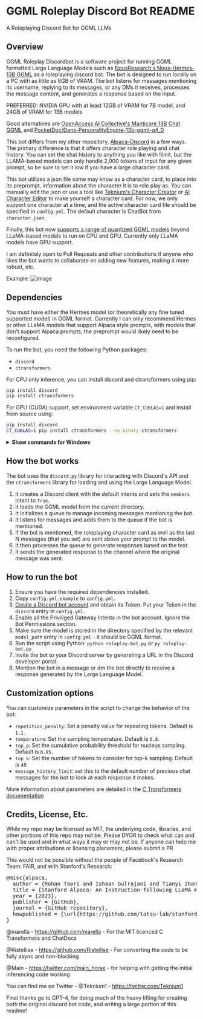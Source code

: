 # GGML Roleplay Discord Bot README
A Roleplaying Discord Bot for GGML LLMs

## Overview
GGML Roleplay Discordbot is a software project for running GGML formatted Large Language Models such as [NousResearch's Nous-Hermes-13B GGML](https://huggingface.co/TheBloke/Nous-Hermes-13B-GGML) as a roleplaying discord bot. The bot is designed to run locally on a PC with as little as 8GB of VRAM. The bot listens for messages mentioning its username, replying to its messages, or any DMs it receives, processes the message content, and generates a response based on the input.

PREFERRED: NVIDIA GPU with at least 12GB of VRAM for 7B model, and 24GB of VRAM for 13B models

Good alternatives are [OpenAccess AI Collective's Manticore 13B Chat GGML](https://huggingface.co/TheBloke/manticore-13b-chat-pyg-GGML)
and [PocketDoc/Dans-PersonalityEngine-13b-ggml-q4_0](https://huggingface.co/PocketDoc/Dans-PersonalityEngine-13b-ggml-q4_0)

This bot differs from my other repository, [Alpaca-Discord](https://github.com/teknium1/alpaca-discord) in a few ways.
The primary difference is that it offers character role playing and chat history. You can set the chat history to anything you like with !limit, but the LLAMA-based models can only handle 2,000 tokens of input for any given prompt, so be sure to set it low if you have a large character card.

This bot utilizes a json file some may know as a character card, to place into its preprompt, information about the character it is to role play as.
You can manually edit the json or use a tool like [Teknium's Character Creator](https://teknium1.github.io/charactercreator/index.html) or [AI Character Editor](https://zoltanai.github.io/character-editor/) to make yourself a character card.
For now, we only support one character at a time, and the active character card file should be specified in `config.yml`.  The default character is ChatBot from `character.json`.

Finally, this bot now [supports a range of quantized GGML models](https://github.com/marella/ctransformers#supported-models) beyond LLaMA-based models to run on CPU and GPU. Currently only LLaMA models have GPU support.

I am definitely open to Pull Requests and other contributions if anyone who likes the bot wants to collaborate on adding new features, making it more robust, etc.

Example:
![image](https://user-images.githubusercontent.com/127238744/228260843-f623d17a-fb0c-4289-ab59-eae1e676b4b7.png)


## Dependencies
You must have either the Hermes model (or theoretically any fine tuned supported model) in GGML format.
Currently I can only recommend Hermes or other LLaMA models that support Alpaca style prompts, with models that don't support Alpaca prompts, the preprompt would likely need to be reconfigured.

To run the bot, you need the following Python packages:
- `discord`
- `ctransformers`

For CPU only inference, you can install discord and ctransformers using pip:

```sh
pip install discord
pip install ctransformers
```

For GPU (CUDA) support, set environment variable `CT_CUBLAS=1` and install from source using:

```sh
pip install discord
CT_CUBLAS=1 pip install ctransformers --no-binary ctransformers
```

<details>
<summary><strong>Show commands for Windows</strong></summary><br>

On Windows PowerShell run:

```sh
py -m pip install discord
$env:CT_CUBLAS=1
py -m pip install ctransformers --no-binary ctransformers
```

On Windows Command Prompt run:

```sh
py -m pip install discord
set CT_CUBLAS=1
py -m pip install ctransformers --no-binary ctransformers
```

</details>


## How the bot works
The bot uses the `discord.py` library for interacting with Discord's API and the `ctransformers` library for loading and using the Large Language Model.

1. It creates a Discord client with the default intents and sets the `members` intent to `True`.
2. It loads the GGML model from the current directory.
3. It initializes a queue to manage incoming messages mentioning the bot.
4. It listens for messages and adds them to the queue if the bot is mentioned.
5. If the bot is mentioned, the roleplaying character card as well as the last N messages (that you set) are sent above your prompt to the model.
6. It then processes the queue to generate responses based on the text.
7. It sends the generated response to the channel where the original message was sent. 

## How to run the bot
1. Ensure you have the required dependencies installed.
2. Copy `config.yml.example` to `config.yml`.
3. [Create a Discord bot account](https://discordpy.readthedocs.io/en/stable/discord.html) and obtain its Token. Put your Token in the `discord` entry in `config.yml`.
4. Enable all the Priviliged Gateway Intents in the bot account.  Ignore the Bot Permissions section.
4. Make sure the model is stored in the directory specified by the relevant `model_path` entry in `config.yml` - it should be GGML format.
5. Run the script using Python:
`python roleplay-bot.py` or `py roleplay-bot.py`
6. Invite the bot to your Discord server by generating a URL in the Discord developer portal.
7. Mention the bot in a message or dm the bot directly to receive a response generated by the Large Language Model.

## Customization options
You can customize parameters in the script to change the behavior of the bot:

- `repetition_penalty`: Set a penalty value for repeating tokens. Default is `1.1`.
- `temperature`: Set the sampling temperature. Default is `0.8`.
- `top_p`: Set the cumulative probability threshold for nucleus sampling. Default is `0.95`.
- `top_k`: Set the number of tokens to consider for top-k sampling. Default is `40`.
- `message_history_limit`: set this to the default number of previous chat messages for the bot to look at each response it makes.

More information about parameters are detailed in the [C Transformers documentation](https://github.com/marella/ctransformers#config)

## Credits, License, Etc.
While my repo may be licensed as MIT, the underlying code, libraries, and other portions of this repo may not be. Please DYOR to check what can
and can't be used and in what ways it may or may not be. If anyone can help me with proper attributions or licensing placement, please submit a PR

This would not be possible without the people of Facebook's Research Team: FAIR, and with Stanford's Research:
<pre>
@misc{alpaca,
  author = {Rohan Taori and Ishaan Gulrajani and Tianyi Zhang and Yann Dubois and Xuechen Li and Carlos Guestrin and Percy Liang and Tatsunori B. Hashimoto },
  title = {Stanford Alpaca: An Instruction-following LLaMA model},
  year = {2023},
  publisher = {GitHub},
  journal = {GitHub repository},
  howpublished = {\url{https://github.com/tatsu-lab/stanford_alpaca}},
}
</pre>

@marella - https://github.com/marella - For the MIT licenced C Transformers and ChatDocs

@Ristellise - https://github.com/Ristellise - For converting the code to be fully async and non-blocking

@Main - https://twitter.com/main_horse - for helping with getting the initial inferencing code working

You can find me on Twitter - @Teknium1 - https://twitter.com/Teknium1

Final thanks go to GPT-4, for doing much of the heavy lifting for creating both the original discord bot code, and writing a large portion of this readme! 
